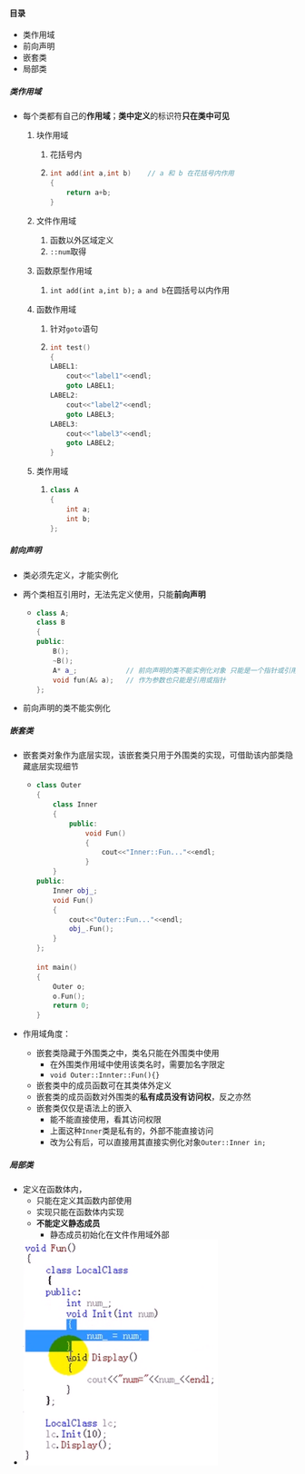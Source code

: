 #### 目录

* 类作用域
* 前向声明
* 嵌套类
* 局部类

##### 类作用域

* 每个类都有自己的**作用域**；**类中定义**的标识符**只在类中可见**

  1. 块作用域

     1. 花括号内

     2. ```c++
        int add(int a,int b)    // a 和 b 在花括号内作用
        {
            return a+b;
        }
        ```

  2. 文件作用域

     1. 函数以外区域定义
     2. `::num`取得

  3. 函数原型作用域

     1. `int add(int a,int b);` `a and b`在圆括号以内作用

  4. 函数作用域

     1. 针对`goto`语句

     2. ```c++
        int test()
        {
        LABEL1:
            cout<<"label1"<<endl;
            goto LABEL1;
        LABEL2:
            cout<<"label2"<<endl;
            goto LABEL3;
        LABEL3:
            cout<<"label3"<<endl;
            goto LABEL2;
        }
        ```

  5. 类作用域

     1. ```c++
        class A
        {
        	int a;
        	int b;
        };
        ```

##### 前向声明

* 类必须先定义，才能实例化

* 两个类相互引用时，无法先定义使用，只能**前向声明**
  * ```c++
    class A;
    class B
    {
    public:
        B();
        ~B();
        A* a_;            // 前向声明的类不能实例化对象 只能是一个指针或引用
        void fun(A& a);   // 作为参数也只能是引用或指针
    };
    ```
  
* 前向声明的类不能实例化

##### 嵌套类

* 嵌套类对象作为底层实现，该嵌套类只用于外围类的实现，可借助该内部类隐藏底层实现细节

  * ```c++
    class Outer
    {
        class Inner
        {
            public:
            	void Fun()
                {
                    cout<<"Inner::Fun..."<<endl;
                }
        }
    public:
        Inner obj_;
        void Fun()
        {
            cout<<"Outer::Fun..."<<endl;
            obj_.Fun();
        }
    };
    
    int main()
    {
        Outer o;
        o.Fun();
        return 0;
    }
    ```

* 作用域角度：

  * 嵌套类隐藏于外围类之中，类名只能在外围类中使用
    * 在外围类作用域中使用该类名时，需要加名字限定
    * `void Outer::Innter::Fun(){}`
  * 嵌套类中的成员函数可在其类体外定义
  * 嵌套类的成员函数对外围类的**私有成员没有访问权**，反之亦然
  * 嵌套类仅仅是语法上的嵌入
    * 能不能直接使用，看其访问权限
    * 上面这种`Inner`类是私有的，外部不能直接访问
    * 改为公有后，可以直接用其直接实例化对象`Outer::Inner in;`

##### 局部类

* 定义在函数体内，
  * 只能在定义其函数内部使用
  * 实现只能在函数体内实现
  * **不能定义静态成员**
    * 静态成员初始化在文件作用域外部
* ![image-20211227232641597](%E7%B1%BB%E4%B8%8E%E5%AF%B9%E8%B1%A15.assets/image-20211227232641597.png)